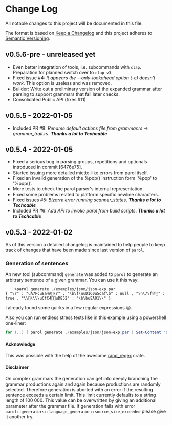 # Change Log

All notable changes to this project will be documented in this file.

The format is based on [Keep a Changelog](http://keepachangelog.com/)
and this project adheres to [Semantic Versioning](http://semver.org/).

## v0.5.6-pre - unreleased yet

* Even better integration of tools, i.e. subcommands with `clap`. Preparation for planned switch over to `clap v3`.
* Fixed issue #4: *It appears the --only-lookahead option (-c) doesn't work*. This option is useless and was removed.
* Builder: Write out a preliminary version of the expanded grammar after parsing to support grammars that fail later checks.
* Consolidated Public API (fixes #11)

## v0.5.5 - 2022-01-05

* Included PR #8: *Rename default actions file from grammar.rs -> grammar_trait.rs*. ***Thanks a lot to Techcable***

## v0.5.4 - 2022-01-05

* Fixed a serious bug in parsing groups, repetitions and optionals introduced in commit [6476e75].
* Started issuing more detailed miette-like errors from parol itself.
* Fixed an invalid generation of the %pop() instruction form '%pop' to '%pop()'.
* More tests to check the parol parser's internal representation.
* Fixed some problems related to platform specific newline characters.
* Fixed issues #5: *Bizarre error running scanner_states*. ***Thanks a lot to Techcable***
* Included PR #6: *Add API to invoke parol from build scripts*. ***Thanks a lot to Techcable***

## v0.5.3 - 2022-01-02

As of this version a detailed changelog is maintained to help people to keep track of changes that have been made since last version of `parol`.

### Generation of sentences

An new tool (subcommand) `generate` was added to `parol` to generate an arbitrary sentence of a given grammar.
You can use it this way:

```shell
    >parol generate ./examples/json/json-exp.par
{ "\r" : "uA7Fcu8a4A񚥚\r" , "\b\f\nuD1C0u5daf\b" : null , "\n\/\f𘃈򘱵" : true , "\\󸽿\\\\uCfC4𚍑𞱁uD852" : "\b\buEA01\\" } 
```

I already found some quirks in a few regular expressions 😉.

Also you can run endless stress tests like in this example using a powershell one-liner:

```powershell
for (;;) { parol generate ./examples/json/json-exp.par | Set-Content "$env:Temp/x.json"; json_parser "$env:Temp/x.json"; if (-not $?) { break } }
```

#### Acknowledge

This was possible with the help of the awesome [rand_regex](https://github.com/kennytm/rand_regex.git) crate.

#### Disclaimer

On complex grammars the generation can get into deeply branching the grammar productions again and again because productions are randomly selected. Therefore generation is aborted with an error if the resulting sentence exceeds a certain limit. This limit currently defaults to a string length of 100 000. This value can be overwritten by giving an additional parameter after the grammar file.
If generation fails with error `parol::generators::language_generator::source_size_exceeded` please give it another try.

